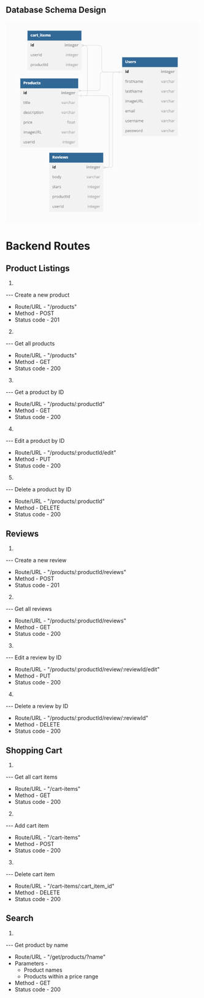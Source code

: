 ## Database Schema Design

![schema](group-etsy-schema.png)


# Backend Routes

## Product Listings

1.
--- Create a new product
* Route/URL - "/products"
* Method - POST
* Status code - 201

2.
--- Get all products
* Route/URL - "/products"
* Method - GET
* Status code - 200

3.
--- Get a product by ID
* Route/URL - "/products/:productId"
* Method - GET
* Status code - 200

4.
--- Edit a product by ID
* Route/URL - "/products/:productId/edit"
* Method - PUT
* Status code - 200

5.
--- Delete a product by ID
* Route/URL - "/products/:productId"
* Method - DELETE
* Status code - 200

 ## Reviews

 1.
--- Create a new review
* Route/URL - "/products/:productId/reviews"
* Method - POST
* Status code - 201

2.
--- Get all reviews
* Route/URL - "/products/:productId/reviews"
* Method - GET
* Status code - 200

3.
--- Edit a review by ID
* Route/URL - "/products/:productId/review/:reviewId/edit"
* Method - PUT
* Status code - 200

4.
--- Delete a review by ID
* Route/URL - "/products/:productId/review/:reviewId"
* Method - DELETE
* Status code - 200

## Shopping Cart

1.
--- Get all cart items
* Route/URL - "/cart-items"
* Method - GET
* Status code - 200

2.
--- Add cart item 
* Route/URL - "/cart-items"
* Method - POST
* Status code - 200

3. 
--- Delete cart item
* Route/URL - "/cart-items/:cart_item_id"
* Method - DELETE
* Status code - 200

## Search

1.
--- Get product by name
* Route/URL - "/get/products/?name"
* Parameters -
    + Product names
    + Products within a price range
* Method - GET
* Status code - 200